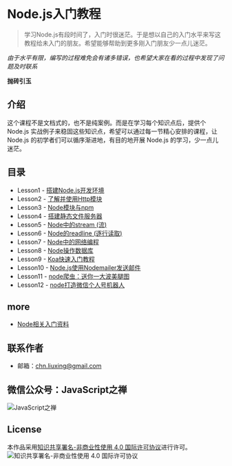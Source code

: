 # Node.js入门教程

> 学习Node.js有段时间了，入门时很迷茫。于是想以自己的入门水平来写这教程给未入门的朋友。希望能够帮助到更多刚入门朋友少一点儿迷茫。

*由于水平有限，编写的过程难免会有诸多错误，也希望大家在看的过程中发现了问题及时联系*

**抛砖引玉**

## 介绍

这个课程不是文档式的，也不是纯案例。而是在学习每个知识点后，提供个Node.js 实战例子来稳固这些知识点，希望可以通过每一节精心安排的课程，让 Node.js 的初学者们可以循序渐进地，有目的地开展 Node.js 的学习，少一点儿迷茫。

## 目录

- Lesson1 - [搭建Node.js开发环境](/lesson1)
- Lesson2 - [了解并使用Http模块](/lesson2)
- Lesson3 - [Node模块与npm](/lesson3)
- Lesson4 - [搭建静态文件服务器](/lesson4)
- Lesson5 - [Node中的stream (流)](/lesson5)
- Lesson6 - [Node的readline (逐行读取)](/lesson6)
- Lesson7 - [Node中的网络编程](/lesson7)
- Lesson8 - [Node操作数据库](/lesson8)
- Lesson9 - [Koa快速入门教程](/lesson9)
- Lesson10 - [Node.js使用Nodemailer发送邮件](/lesson10)
- Lesson11 - [node爬虫：送你一大波美腿图](/lesson11)
-  Lesson12 - [node打造微信个人号机器人](/lesson12)

## more
- [Node相关入门资料](/tutorials)


## 联系作者

- 邮箱：[chn.liuxing@gmail.com](mailto:chn.liuxing@gmail.com)

## 微信公众号：JavaScript之禅 
![JavaScript之禅](http://ommpd2lnj.bkt.clouddn.com/qrcode_for_gh_dddbed02f672_344.jpg?imageView2/1/w/200/h/200)
## License

本作品采用[知识共享署名-非商业性使用 4.0 国际许可协议](http://creativecommons.org/licenses/by-nc/4.0/)进行许可。![知识共享署名-非商业性使用 4.0 国际许可协议](https://i.creativecommons.org/l/by-nc/4.0/80x15.png)
